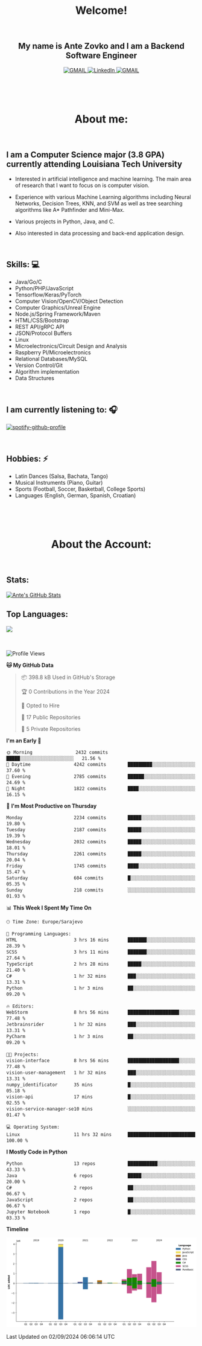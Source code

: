 
<h1 align="center"> Welcome!</h1>
<br>

<h2 align="center">My name is Ante Zovko and I am a Backend Software Engineer</h2> 

<p align= "center">
  <a href="https://mail.google.com/mail/u/0/?view=cm&fs=1&to=antezovko.az@gmail.com&tf=1">
      <img alt="GMAIL" src="https://img.shields.io/badge/Email-Contact-darkred?style=for-the-badge&logo=gmail&labelColor=grey&logoColor=white" />
    </a>
 <a href="https://www.linkedin.com/in/antezovko/">
      <img alt="LinkedIn" src="https://img.shields.io/badge/LinkedIn-Connect-Blue?style=for-the-badge&logo=LinkedIn" />
    </a>
   <a href="https://www.facebook.com/ZovkoAntee/">
      <img alt="GMAIL" src="https://img.shields.io/badge/Facebook-Add%20Friend-darkblue?style=for-the-badge&logo=Facebook&logoColor=white" />
    </a>

  </p>

<br>
<br>
<br>

<h1 align="center">About me:</h1>

<br>

## I am a Computer Science major (3.8 GPA) currently attending Louisiana Tech University
  - Interested in artificial intelligence and machine learning. The main area of research that I want to focus on is computer vision. 

  - Experience with various Machine Learning algorithms including Neural Networks, Decision Trees, KNN, and SVM as well as tree searching algorithms like A* Pathfinder and Mini-Max.

  - Various projects in Python, Java, and C.

   - Also interested in data processing and back-end application design.

<br>

## Skills: 💻
- Java/Go/C
- Python/PHP/JavaScript
- Tensorflow/Keras/PyTorch
- Computer Vision/OpenCV/Object
Detection
- Computer Graphics/Unreal Engine
- Node.js/Spring Framework/Maven 
- HTML/CSS/Bootstrap
- REST API/gRPC API 
- JSON/Protocol Buffers
- Linux 
- Microelectronics/Circuit Design
and Analysis
- Raspberry PI/Microelectronics
- Relational Databases/MySQL 
- Version Control/Git
- Algorithm implementation
- Data Structures


<br>

## I am currently listening to: 🎧
[![spotify-github-profile](https://spotify-github-profile.vercel.app/api/view?uid=u06dtc9h3le4tq61m3x12o9uh&cover_image=true&theme=default&bar_color=53b14f&bar_color_cover=false)](https://github.com/kittinan/spotify-github-profile)

<br>


## Hobbies: ⚡ 
- Latin Dances (Salsa, Bachata, Tango)
- Musical Instruments (Piano, Guitar)
- Sports (Football, Soccer, Basketball, College Sports)
- Languages (English, German, Spanish, Croatian)

<br>
<br>
<br>

<h1 align="center">About the Account:</h1>

<br>

## Stats: 
<a href="https://github.com/AnteZovko23">
  <img align="center" src="https://github-readme-stats.antezovko23.vercel.app/api?username=AnteZovko23&show_icons=true&line_height=27&count_private=true&title_color=ffffff&text_color=c9cacc&icon_color=2bbc8a&bg_color=1d1f21" alt="Ante's GitHub Stats" />
</a>


<br>

## Top Languages:
<img align="center" src="https://github-readme-stats.antezovko23.vercel.app/api/top-langs/?username=AnteZovko23&title_color=ffffff&text_color=c9cacc&icon_color=2bbc8a&bg_color=1d1f21" />






<br>
<br>
<br>


<!--START_SECTION:waka-->
![Profile Views](http://img.shields.io/badge/Profile%20Views-0-blue)

**🐱 My GitHub Data** 

> 📦 398.8 kB Used in GitHub's Storage 
 > 
> 🏆 0 Contributions in the Year 2024
 > 
> 💼 Opted to Hire
 > 
> 📜 17 Public Repositories 
 > 
> 🔑 5 Private Repositories 
 > 
**I'm an Early 🐤** 

```text
🌞 Morning                2432 commits        █████░░░░░░░░░░░░░░░░░░░░   21.56 % 
🌆 Daytime                4242 commits        █████████░░░░░░░░░░░░░░░░   37.60 % 
🌃 Evening                2785 commits        ██████░░░░░░░░░░░░░░░░░░░   24.69 % 
🌙 Night                  1822 commits        ████░░░░░░░░░░░░░░░░░░░░░   16.15 % 
```
📅 **I'm Most Productive on Thursday** 

```text
Monday                   2234 commits        █████░░░░░░░░░░░░░░░░░░░░   19.80 % 
Tuesday                  2187 commits        █████░░░░░░░░░░░░░░░░░░░░   19.39 % 
Wednesday                2032 commits        █████░░░░░░░░░░░░░░░░░░░░   18.01 % 
Thursday                 2261 commits        █████░░░░░░░░░░░░░░░░░░░░   20.04 % 
Friday                   1745 commits        ████░░░░░░░░░░░░░░░░░░░░░   15.47 % 
Saturday                 604 commits         █░░░░░░░░░░░░░░░░░░░░░░░░   05.35 % 
Sunday                   218 commits         ░░░░░░░░░░░░░░░░░░░░░░░░░   01.93 % 
```


📊 **This Week I Spent My Time On** 

```text
🕑︎ Time Zone: Europe/Sarajevo

💬 Programming Languages: 
HTML                     3 hrs 16 mins       ███████░░░░░░░░░░░░░░░░░░   28.39 % 
SCSS                     3 hrs 11 mins       ███████░░░░░░░░░░░░░░░░░░   27.64 % 
TypeScript               2 hrs 28 mins       █████░░░░░░░░░░░░░░░░░░░░   21.40 % 
C#                       1 hr 32 mins        ███░░░░░░░░░░░░░░░░░░░░░░   13.31 % 
Python                   1 hr 3 mins         ██░░░░░░░░░░░░░░░░░░░░░░░   09.20 % 

🔥 Editors: 
WebStorm                 8 hrs 56 mins       ███████████████████░░░░░░   77.48 % 
Jetbrainsrider           1 hr 32 mins        ███░░░░░░░░░░░░░░░░░░░░░░   13.31 % 
PyCharm                  1 hr 3 mins         ██░░░░░░░░░░░░░░░░░░░░░░░   09.20 % 

🐱‍💻 Projects: 
vision-interface         8 hrs 56 mins       ███████████████████░░░░░░   77.48 % 
vision-user-management   1 hr 32 mins        ███░░░░░░░░░░░░░░░░░░░░░░   13.31 % 
numpy_identificator      35 mins             █░░░░░░░░░░░░░░░░░░░░░░░░   05.18 % 
vision-api               17 mins             █░░░░░░░░░░░░░░░░░░░░░░░░   02.55 % 
vision-service-manager-se10 mins             ░░░░░░░░░░░░░░░░░░░░░░░░░   01.47 % 

💻 Operating System: 
Linux                    11 hrs 32 mins      █████████████████████████   100.00 % 
```

**I Mostly Code in Python** 

```text
Python                   13 repos            ███████████░░░░░░░░░░░░░░   43.33 % 
Java                     6 repos             █████░░░░░░░░░░░░░░░░░░░░   20.00 % 
C#                       2 repos             ██░░░░░░░░░░░░░░░░░░░░░░░   06.67 % 
JavaScript               2 repos             ██░░░░░░░░░░░░░░░░░░░░░░░   06.67 % 
Jupyter Notebook         1 repo              █░░░░░░░░░░░░░░░░░░░░░░░░   03.33 % 
```



**Timeline**

![Lines of Code chart](https://raw.githubusercontent.com/AnteZovko23/AnteZovko23/master/assets/bar_graph.png)


 Last Updated on 02/09/2024 06:06:14 UTC
<!--END_SECTION:waka-->


